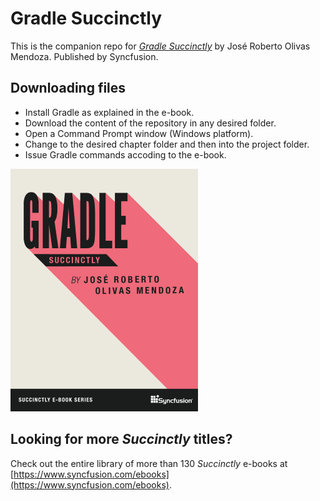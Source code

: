 # Gradle Succinctly

This is the companion repo for [*Gradle Succinctly*](https://www.syncfusion.com/ebooks/gradle_succinctly) by José Roberto Olivas Mendoza. Published by Syncfusion.

## Downloading files

* Install Gradle as explained in the e-book.
* Download the content of the repository in any desired folder.
* Open a Command Prompt window (Windows platform).
* Change to the desired chapter folder and then into the project folder.
* Issue Gradle commands accoding to the e-book.

[![cover](https://github.com/SyncfusionSuccinctlyE-Books/Gradle-Succinctly/blob/master/cover.png)](https://www.syncfusion.com/ebooks/gradle_succinctly)

## Looking for more _Succinctly_ titles?

Check out the entire library of more than 130 _Succinctly_ e-books at [https://www.syncfusion.com/ebooks](https://www.syncfusion.com/ebooks).